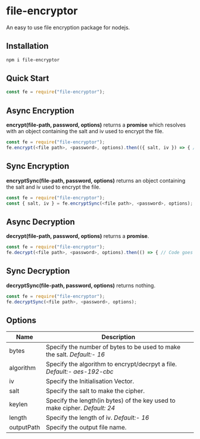 # file-encryptor
An easy to use file encryption package for nodejs.

## Installation
```bash 
npm i file-encryptor 
```

## Quick Start
```js
const fe = require("file-encryptor");
```
## Async Encryption
**encrypt(file-path, password, options)** returns a **promise** which resolves with an object containing the salt and iv used to encrypt the file.
```js
const fe = require("file-encryptor");
fe.encrypt(<file path>, <password>, options).then(({ salt, iv }) => { // Code goes here});
```
## Sync Encryption
**encryptSync(file-path, password, options)** returns an object containing the salt and iv used to encrypt the file.
```js
const fe = require("file-encryptor");
const { salt, iv } = fe.encryptSync(<file path>, <password>, options);
```
## Async Decryption
**decrypt(file-path, password, options)** returns a **promise**.
```js
const fe = require("file-encryptor");
fe.decrypt(<file path>, <password>, options).then(() => { // Code goes here});
```
## Sync Decryption
**decryptSync(file-path, password, options)** returns nothing.
```js
const fe = require("file-encryptor");
fe.decryptSync(<file path>, <password>, options);
```

## Options

| Name | Description |
|------|-------------|
| bytes | Specify the number of bytes to be used to make the salt. _Default:- 16_ |
| algorithm | Specify the algorithm to encrypt/decrpyt a file. _Default:- aes-192-cbc_ |
| iv | Specify the Initialisation Vector. |
| salt | Specify the salt to make the cipher. |
| keylen | Specify the length(in bytes) of the key used to make cipher. _Default: 24_ |
| length | Specify the length of iv. _Default:- 16_ |
| outputPath | Specify the output file name. |
